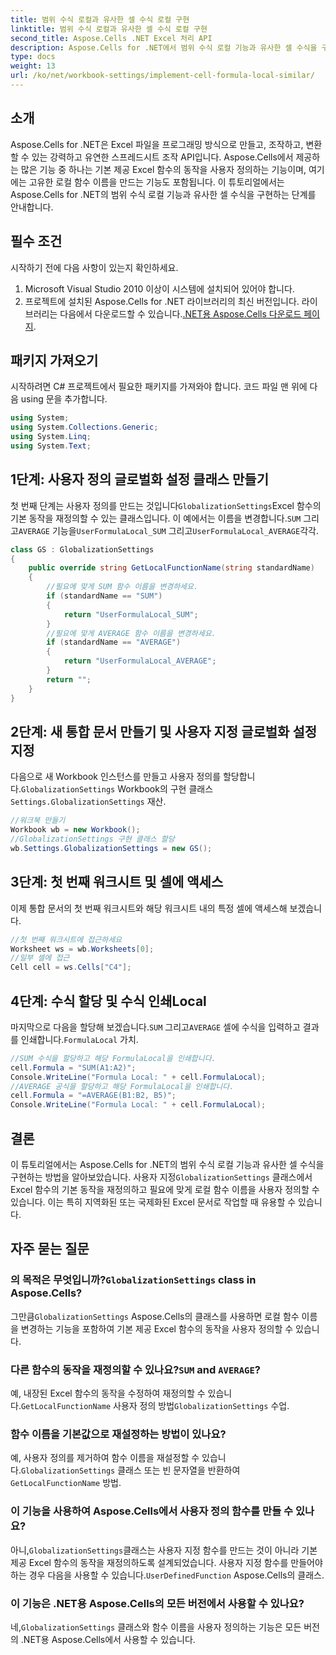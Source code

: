 ```yaml
---
title: 범위 수식 로컬과 유사한 셀 수식 로컬 구현
linktitle: 범위 수식 로컬과 유사한 셀 수식 로컬 구현
second_title: Aspose.Cells .NET Excel 처리 API
description: Aspose.Cells for .NET에서 범위 수식 로컬 기능과 유사한 셀 수식을 구현하는 방법을 알아보세요. 기본 제공 Excel 함수 이름 등을 사용자 지정하는 방법을 알아보세요.
type: docs
weight: 13
url: /ko/net/workbook-settings/implement-cell-formula-local-similar/
---
```

## 소개
Aspose.Cells for .NET은 Excel 파일을 프로그래밍 방식으로 만들고, 조작하고, 변환할 수 있는 강력하고 유연한 스프레드시트 조작 API입니다. Aspose.Cells에서 제공하는 많은 기능 중 하나는 기본 제공 Excel 함수의 동작을 사용자 정의하는 기능이며, 여기에는 고유한 로컬 함수 이름을 만드는 기능도 포함됩니다. 이 튜토리얼에서는 Aspose.Cells for .NET의 범위 수식 로컬 기능과 유사한 셀 수식을 구현하는 단계를 안내합니다.
## 필수 조건
시작하기 전에 다음 사항이 있는지 확인하세요.
1. Microsoft Visual Studio 2010 이상이 시스템에 설치되어 있어야 합니다.
2.  프로젝트에 설치된 Aspose.Cells for .NET 라이브러리의 최신 버전입니다. 라이브러리는 다음에서 다운로드할 수 있습니다.[.NET용 Aspose.Cells 다운로드 페이지](https://releases.aspose.com/cells/net/).
## 패키지 가져오기
시작하려면 C# 프로젝트에서 필요한 패키지를 가져와야 합니다. 코드 파일 맨 위에 다음 using 문을 추가합니다.
```csharp
using System;
using System.Collections.Generic;
using System.Linq;
using System.Text;
```
## 1단계: 사용자 정의 글로벌화 설정 클래스 만들기
 첫 번째 단계는 사용자 정의를 만드는 것입니다`GlobalizationSettings`Excel 함수의 기본 동작을 재정의할 수 있는 클래스입니다. 이 예에서는 이름을 변경합니다.`SUM` 그리고`AVERAGE` 기능을`UserFormulaLocal_SUM` 그리고`UserFormulaLocal_AVERAGE`각각.
```csharp
class GS : GlobalizationSettings
{
    public override string GetLocalFunctionName(string standardName)
    {
        //필요에 맞게 SUM 함수 이름을 변경하세요.
        if (standardName == "SUM")
        {
            return "UserFormulaLocal_SUM";
        }
        //필요에 맞게 AVERAGE 함수 이름을 변경하세요.
        if (standardName == "AVERAGE")
        {
            return "UserFormulaLocal_AVERAGE";
        }
        return "";
    }
}
```
## 2단계: 새 통합 문서 만들기 및 사용자 지정 글로벌화 설정 지정
 다음으로 새 Workbook 인스턴스를 만들고 사용자 정의를 할당합니다.`GlobalizationSettings` Workbook의 구현 클래스`Settings.GlobalizationSettings` 재산.
```csharp
//워크북 만들기
Workbook wb = new Workbook();
//GlobalizationSettings 구현 클래스 할당
wb.Settings.GlobalizationSettings = new GS();
```
## 3단계: 첫 번째 워크시트 및 셀에 액세스
이제 통합 문서의 첫 번째 워크시트와 해당 워크시트 내의 특정 셀에 액세스해 보겠습니다.
```csharp
//첫 번째 워크시트에 접근하세요
Worksheet ws = wb.Worksheets[0];
//일부 셀에 접근
Cell cell = ws.Cells["C4"];
```
## 4단계: 수식 할당 및 수식 인쇄Local
 마지막으로 다음을 할당해 보겠습니다.`SUM` 그리고`AVERAGE` 셀에 수식을 입력하고 결과를 인쇄합니다.`FormulaLocal` 가치.
```csharp
//SUM 수식을 할당하고 해당 FormulaLocal을 인쇄합니다.
cell.Formula = "SUM(A1:A2)";
Console.WriteLine("Formula Local: " + cell.FormulaLocal);
//AVERAGE 공식을 할당하고 해당 FormulaLocal을 인쇄합니다.
cell.Formula = "=AVERAGE(B1:B2, B5)";
Console.WriteLine("Formula Local: " + cell.FormulaLocal);
```
## 결론
이 튜토리얼에서는 Aspose.Cells for .NET의 범위 수식 로컬 기능과 유사한 셀 수식을 구현하는 방법을 알아보았습니다. 사용자 지정`GlobalizationSettings` 클래스에서 Excel 함수의 기본 동작을 재정의하고 필요에 맞게 로컬 함수 이름을 사용자 정의할 수 있습니다. 이는 특히 지역화된 또는 국제화된 Excel 문서로 작업할 때 유용할 수 있습니다.
## 자주 묻는 질문
###  의 목적은 무엇입니까?`GlobalizationSettings` class in Aspose.Cells?
 그만큼`GlobalizationSettings` Aspose.Cells의 클래스를 사용하면 로컬 함수 이름을 변경하는 기능을 포함하여 기본 제공 Excel 함수의 동작을 사용자 정의할 수 있습니다.
###  다른 함수의 동작을 재정의할 수 있나요?`SUM` and `AVERAGE`?
 예, 내장된 Excel 함수의 동작을 수정하여 재정의할 수 있습니다.`GetLocalFunctionName` 사용자 정의 방법`GlobalizationSettings` 수업.
### 함수 이름을 기본값으로 재설정하는 방법이 있나요?
 예, 사용자 정의를 제거하여 함수 이름을 재설정할 수 있습니다.`GlobalizationSettings` 클래스 또는 빈 문자열을 반환하여`GetLocalFunctionName` 방법.
### 이 기능을 사용하여 Aspose.Cells에서 사용자 정의 함수를 만들 수 있나요?
 아니,`GlobalizationSettings`클래스는 사용자 지정 함수를 만드는 것이 아니라 기본 제공 Excel 함수의 동작을 재정의하도록 설계되었습니다. 사용자 지정 함수를 만들어야 하는 경우 다음을 사용할 수 있습니다.`UserDefinedFunction` Aspose.Cells의 클래스.
### 이 기능은 .NET용 Aspose.Cells의 모든 버전에서 사용할 수 있나요?
 네,`GlobalizationSettings` 클래스와 함수 이름을 사용자 정의하는 기능은 모든 버전의 .NET용 Aspose.Cells에서 사용할 수 있습니다.

